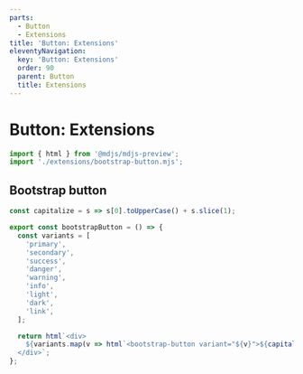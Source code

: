```yaml
---
parts:
  - Button
  - Extensions
title: 'Button: Extensions'
eleventyNavigation:
  key: 'Button: Extensions'
  order: 90
  parent: Button
  title: Extensions
---
```


# Button: Extensions

```js script
import { html } from '@mdjs/mdjs-preview';
import './extensions/bootstrap-button.mjs';
```

## Bootstrap button

```js preview-story
const capitalize = s => s[0].toUpperCase() + s.slice(1);

export const bootstrapButton = () => {
  const variants = [
    'primary',
    'secondary',
    'success',
    'danger',
    'warning',
    'info',
    'light',
    'dark',
    'link',
  ];

  return html`<div>
    ${variants.map(v => html`<bootstrap-button variant="${v}">${capitalize(v)}</bootstrap-button>`)}
  </div>`;
};
```
